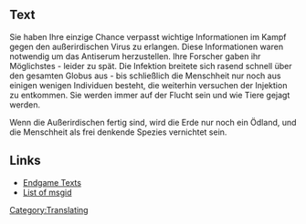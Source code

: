 ## Text

Sie haben Ihre einzige Chance verpasst wichtige Informationen im Kampf
gegen den außerirdischen Virus zu erlangen. Diese Informationen waren
notwendig um das Antiserum herzustellen. Ihre Forscher gaben ihr
Möglichstes - leider zu spät. Die Infektion breitete sich rasend schnell
über den gesamten Globus aus - bis schließlich die Menschheit nur noch
aus einigen wenigen Individuen besteht, die weiterhin versuchen der
Injektion zu entkommen. Sie werden immer auf der Flucht sein und wie
Tiere gejagt werden.

Wenn die Außerirdischen fertig sind, wird die Erde nur noch ein Ödland,
und die Menschheit als frei denkende Spezies vernichtet sein.

## Links

- [Endgame Texts](Endgame_Texts "wikilink")
- [List of msgid](list_of_msgid/Campaigns "wikilink")

[Category:Translating](Category:Translating "wikilink")
